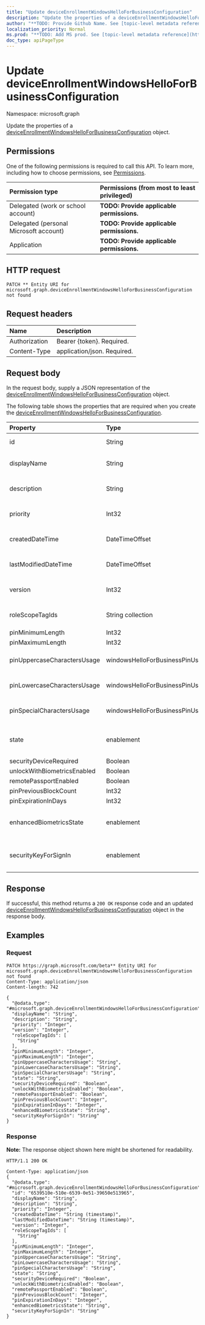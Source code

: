 ```yaml
---
title: "Update deviceEnrollmentWindowsHelloForBusinessConfiguration"
description: "Update the properties of a deviceEnrollmentWindowsHelloForBusinessConfiguration object."
author: "**TODO: Provide Github Name. See [topic-level metadata reference](https://msgo.azurewebsites.net/add/document/guidelines/metadata.html#topic-level-metadata)**"
localization_priority: Normal
ms.prod: "**TODO: Add MS prod. See [topic-level metadata reference](https://msgo.azurewebsites.net/add/document/guidelines/metadata.html#topic-level-metadata)**"
doc_type: apiPageType
---
```


# Update deviceEnrollmentWindowsHelloForBusinessConfiguration
Namespace: microsoft.graph

Update the properties of a [deviceEnrollmentWindowsHelloForBusinessConfiguration](../resources/intune-deviceenrollmentwindowshelloforbusinessconfiguration.md) object.

## Permissions
One of the following permissions is required to call this API. To learn more, including how to choose permissions, see [Permissions](/graph/permissions-reference).

|Permission type|Permissions (from most to least privileged)|
|:---|:---|
|Delegated (work or school account)|**TODO: Provide applicable permissions.**|
|Delegated (personal Microsoft account)|**TODO: Provide applicable permissions.**|
|Application|**TODO: Provide applicable permissions.**|

## HTTP request

<!-- {
  "blockType": "ignored"
}
-->
``` http
PATCH ** Entity URI for microsoft.graph.deviceEnrollmentWindowsHelloForBusinessConfiguration not found
```

## Request headers
|Name|Description|
|:---|:---|
|Authorization|Bearer {token}. Required.|
|Content-Type|application/json. Required.|

## Request body
In the request body, supply a JSON representation of the [deviceEnrollmentWindowsHelloForBusinessConfiguration](../resources/intune-deviceenrollmentwindowshelloforbusinessconfiguration.md) object.

The following table shows the properties that are required when you create the [deviceEnrollmentWindowsHelloForBusinessConfiguration](../resources/intune-deviceenrollmentwindowshelloforbusinessconfiguration.md).

|Property|Type|Description|
|:---|:---|:---|
|id|String|**TODO: Add Description** Inherited from [entity](../resources/entity.md)|
|displayName|String|**TODO: Add Description** Inherited from [deviceEnrollmentConfiguration](../resources/intune-deviceenrollmentconfiguration.md)|
|description|String|**TODO: Add Description** Inherited from [deviceEnrollmentConfiguration](../resources/intune-deviceenrollmentconfiguration.md)|
|priority|Int32|**TODO: Add Description** Inherited from [deviceEnrollmentConfiguration](../resources/intune-deviceenrollmentconfiguration.md)|
|createdDateTime|DateTimeOffset|**TODO: Add Description** Inherited from [deviceEnrollmentConfiguration](../resources/intune-deviceenrollmentconfiguration.md)|
|lastModifiedDateTime|DateTimeOffset|**TODO: Add Description** Inherited from [deviceEnrollmentConfiguration](../resources/intune-deviceenrollmentconfiguration.md)|
|version|Int32|**TODO: Add Description** Inherited from [deviceEnrollmentConfiguration](../resources/intune-deviceenrollmentconfiguration.md)|
|roleScopeTagIds|String collection|**TODO: Add Description** Inherited from [deviceEnrollmentConfiguration](../resources/intune-deviceenrollmentconfiguration.md)|
|pinMinimumLength|Int32|**TODO: Add Description**|
|pinMaximumLength|Int32|**TODO: Add Description**|
|pinUppercaseCharactersUsage|windowsHelloForBusinessPinUsage|**TODO: Add Description**. Possible values are: `allowed`, `required`, `disallowed`.|
|pinLowercaseCharactersUsage|windowsHelloForBusinessPinUsage|**TODO: Add Description**. Possible values are: `allowed`, `required`, `disallowed`.|
|pinSpecialCharactersUsage|windowsHelloForBusinessPinUsage|**TODO: Add Description**. Possible values are: `allowed`, `required`, `disallowed`.|
|state|enablement|**TODO: Add Description**. Possible values are: `notConfigured`, `enabled`, `disabled`.|
|securityDeviceRequired|Boolean|**TODO: Add Description**|
|unlockWithBiometricsEnabled|Boolean|**TODO: Add Description**|
|remotePassportEnabled|Boolean|**TODO: Add Description**|
|pinPreviousBlockCount|Int32|**TODO: Add Description**|
|pinExpirationInDays|Int32|**TODO: Add Description**|
|enhancedBiometricsState|enablement|**TODO: Add Description**. Possible values are: `notConfigured`, `enabled`, `disabled`.|
|securityKeyForSignIn|enablement|**TODO: Add Description**. Possible values are: `notConfigured`, `enabled`, `disabled`.|



## Response

If successful, this method returns a `200 OK` response code and an updated [deviceEnrollmentWindowsHelloForBusinessConfiguration](../resources/intune-deviceenrollmentwindowshelloforbusinessconfiguration.md) object in the response body.

## Examples

### Request
<!-- {
  "blockType": "request",
  "name": "update_deviceenrollmentwindowshelloforbusinessconfiguration"
}
-->
``` http
PATCH https://graph.microsoft.com/beta** Entity URI for microsoft.graph.deviceEnrollmentWindowsHelloForBusinessConfiguration not found
Content-Type: application/json
Content-length: 742

{
  "@odata.type": "#microsoft.graph.deviceEnrollmentWindowsHelloForBusinessConfiguration",
  "displayName": "String",
  "description": "String",
  "priority": "Integer",
  "version": "Integer",
  "roleScopeTagIds": [
    "String"
  ],
  "pinMinimumLength": "Integer",
  "pinMaximumLength": "Integer",
  "pinUppercaseCharactersUsage": "String",
  "pinLowercaseCharactersUsage": "String",
  "pinSpecialCharactersUsage": "String",
  "state": "String",
  "securityDeviceRequired": "Boolean",
  "unlockWithBiometricsEnabled": "Boolean",
  "remotePassportEnabled": "Boolean",
  "pinPreviousBlockCount": "Integer",
  "pinExpirationInDays": "Integer",
  "enhancedBiometricsState": "String",
  "securityKeyForSignIn": "String"
}
```


### Response
**Note:** The response object shown here might be shortened for readability.
<!-- {
  "blockType": "response",
  "truncated": true
}
-->
``` http
HTTP/1.1 200 OK

Content-Type: application/json
{
  "@odata.type": "#microsoft.graph.deviceEnrollmentWindowsHelloForBusinessConfiguration",
  "id": "6539510e-510e-6539-0e51-39650e513965",
  "displayName": "String",
  "description": "String",
  "priority": "Integer",
  "createdDateTime": "String (timestamp)",
  "lastModifiedDateTime": "String (timestamp)",
  "version": "Integer",
  "roleScopeTagIds": [
    "String"
  ],
  "pinMinimumLength": "Integer",
  "pinMaximumLength": "Integer",
  "pinUppercaseCharactersUsage": "String",
  "pinLowercaseCharactersUsage": "String",
  "pinSpecialCharactersUsage": "String",
  "state": "String",
  "securityDeviceRequired": "Boolean",
  "unlockWithBiometricsEnabled": "Boolean",
  "remotePassportEnabled": "Boolean",
  "pinPreviousBlockCount": "Integer",
  "pinExpirationInDays": "Integer",
  "enhancedBiometricsState": "String",
  "securityKeyForSignIn": "String"
}
```

